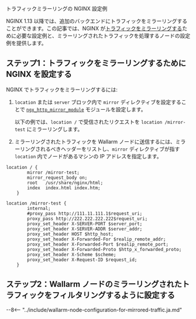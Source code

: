 トラフィックミラーリングの NGINX 設定例

NGINX 1.13 以降では、追加のバックエンドにトラフィックをミラーリングすることができます。この記事では、NGINX が[トラフィックをミラーリングする](overview.ja.md)ために必要な設定例と、ミラーリングされたトラフィックを処理するノードの設定例を提供します。

## ステップ1：トラフィックをミラーリングするために NGINX を設定する

NGINX でトラフィックをミラーリングするには:

1. `location` または `server` ブロック内で `mirror` ディレクティブを設定することで [`ngx_http_mirror_module`](http://nginx.org/en/docs/http/ngx_http_mirror_module.html) モジュールを設定します。

    以下の例では、`location /` で受信されたリクエストを `location /mirror-test` にミラーリングします。
1. ミラーリングされたトラフィックを Wallarm ノードに送信するには、ミラーリングされるべきヘッダーをリストし、`mirror` ディレクティブが指す `location` 内でノードがあるマシンの IP アドレスを指定します。

```
location / {
        mirror /mirror-test;
        mirror_request_body on;
        root   /usr/share/nginx/html;
        index  index.html index.htm; 
    }
    
location /mirror-test {
        internal;
        #proxy_pass http://111.11.111.1$request_uri;
        proxy_pass http://222.222.222.222$request_uri;
        proxy_set_header X-SERVER-PORT $server_port;
        proxy_set_header X-SERVER-ADDR $server_addr;
        proxy_set_header HOST $http_host;
        proxy_set_header X-Forwarded-For $realip_remote_addr;
        proxy_set_header X-Forwarded-Port $realip_remote_port;
        proxy_set_header X-Forwarded-Proto $http_x_forwarded_proto;
        proxy_set_header X-Scheme $scheme;
        proxy_set_header X-Request-ID $request_id;
    }
```

## ステップ2：Wallarm ノードのミラーリングされたトラフィックをフィルタリングするように設定する

--8<-- "../include/wallarm-node-configuration-for-mirrored-traffic.ja.md"